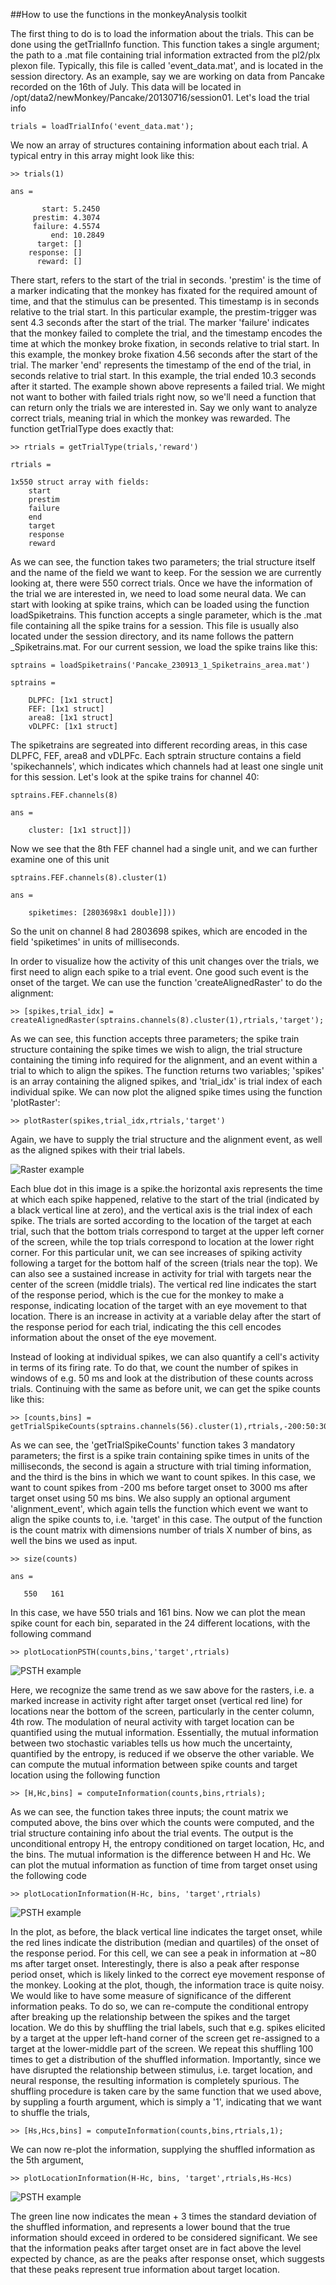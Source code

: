 ##How to use the functions in the monkeyAnalysis toolkit

The first thing to do is to load the information about the trials. This can be done using the getTrialInfo function. This function takes a single argument; the path to a .mat file containing trial information extracted from the pl2/plx plexon file. Typically, this file is called 'event_data.mat', and is located in the session directory. As an example, say we are working on data from Pancake recorded on the 16th of July. This data will be located in /opt/data2/newMonkey/Pancake/20130716/session01. Let's load the trial info

	trials = loadTrialInfo('event_data.mat');

We now an array of structures containing information about each trial. A typical entry in this array might look like this:

	>> trials(1)

	ans = 

		   start: 5.2450
		 prestim: 4.3074
		 failure: 4.5574
			 end: 10.2849
		  target: []
		response: []
		  reward: []

There start, refers to the start of the trial in seconds. 'prestim' is the time of a marker indicating that the monkey has fixated for the required amount of time, and that the stimulus can be presented. This timestamp is in seconds relative to the trial start. In this particular example, the prestim-trigger was sent 4.3 seconds after the start of the trial. The marker 'failure' indicates that the monkey failed to complete the trial, and the timestamp encodes the time at which the monkey broke fixation, in seconds relative to trial start. In this example, the monkey broke fixation 4.56 seconds after the start of the trial. The marker 'end' represents the timestamp of the end of the trial, in seconds relative to trial start. In this example, the trial ended 10.3 seconds after it started. 
The example shown above represents a failed trial. We might not want to bother with failed trials right now, so we'll need a function that can return only the trials we are interested in. Say we only want to analyze correct trials, meaning trial in which the monkey was rewarded. The function getTrialType does exactly that:

	>> rtrials = getTrialType(trials,'reward')

	rtrials = 

	1x550 struct array with fields:
		start
		prestim
		failure
		end
		target
		response
		reward

As we can see, the function takes two parameters; the trial structure itself and the name of the field we want to keep. For the session we are currently looking at, there were 550 correct trials. 
Once we have the information of the trial we are interested in, we need to load some neural data. We can start with looking at spike trains, which can be loaded using the function loadSpiketrains. This function accepts a single parameter, which is the .mat file containing all the spike trains for a session. This file is usually also located under the session directory, and its name follows the pattern <animal>_<date>_<session number>_Spiketrains.mat. For our current session, we load the spike trains like this:

	sptrains = loadSpiketrains('Pancake_230913_1_Spiketrains_area.mat')

	sptrains =

		DLPFC: [1x1 struct]
		FEF: [1x1 struct]
		area8: [1x1 struct]
		vDLPFC: [1x1 struct]

The spiketrains are segreated into different recording areas, in this case DLPFC, FEF, area8 and vDLPFc. Each sptrain structure contains a field 'spikechannels', which indicates which channels had at least one single unit for this session. Let's look at the spike trains for channel 40:

	sptrains.FEF.channels(8)

	ans =

		cluster: [1x1 struct]])

Now we see that the 8th FEF channel had a single unit, and we can further examine one of this unit

	sptrains.FEF.channels(8).cluster(1)

	ans =

		spiketimes: [2803698x1 double]]))

So the unit on channel 8 had 2803698 spikes, which are encoded in the field 'spiketimes' in units of milliseconds. 

In order to visualize how the activity of this unit changes over the trials, we first need to align each spike to a trial event. One good such event is the onset of the target. We can use the function 'createAlignedRaster' to do the alignment:

	>> [spikes,trial_idx] = createAlignedRaster(sptrains.channels(8).cluster(1),rtrials,'target');

As we can see, this function accepts three parameters; the spike train structure containing the spike times we wish to align, the trial structure containing the timing info required for the alignment, and an event within a trial to which to align the spikes. The function returns two variables; 'spikes' is an array containing the aligned spikes, and 'trial_idx' is trial index of each individual spike. We can now plot the aligned spike times using the function 'plotRaster':

	>> plotRaster(spikes,trial_idx,rtrials,'target')

Again, we have to supply the trial structure and the alignment event, as well as the aligned spikes with their trial labels.

![Raster example](http://bitbucket.org/rherikstad/monkeyanalysis/downloads/raster_example.png)

Each blue dot in this image is a spike.the horizontal axis represents the time at which each spike happened, relative to the start of the trial (indicated by a black vertical line at zero), and the vertical axis is the trial index of each spike. The trials are sorted according to the location of the target at each trial, such that the bottom trials correspond to target at the upper left corner of the screen, while the top trials correspond to location at the lower right corner. For this particular unit, we can see increases of spiking activity following a target for the bottom half of the screen (trials near the top). We can also see a sustained increase in activity for trial with targets near the center of the screen (middle trials). The vertical red line indicates the start of the response period, which is the cue for the monkey to make a response, indicating location of the target with an eye movement to that location. There is an increase in activity at a variable delay after the start of the response period for each trial, indicating the this cell encodes information about the onset of the eye movement.   

Instead of looking at individual spikes, we can also quantify a cell's activity in terms of its firing rate. To do that, we count the number of spikes in windows of e.g. 50 ms and look at the distribution of these counts across trials. Continuing with the same as before unit, we can get the spike counts like this:

	>> [counts,bins] = getTrialSpikeCounts(sptrains.channels(56).cluster(1),rtrials,-200:50:3000,'alignment_event','target');

As we can see, the 'getTrialSpikeCounts' function takes 3 mandatory parameters; the first is a spike train containing spike times in units of the milliseconds, the second is again a structure with trial timing information, and the third is the bins in which we want to count spikes. In this case, we want to count spikes from -200 ms before target onset to 3000 ms after target onset using 50 ms bins. We also supply an optional argument 'alignment_event', which again tells the function which event we want to align the spike counts to, i.e. 'target' in this case. The output of the function is the count matrix with dimensions number of trials X number of bins, as well the bins we used as input.

	>> size(counts)

	ans =

	   550   161

In this case, we have 550 trials and 161 bins.
Now we can plot the mean spike count for each bin, separated in the 24 different locations, with the following command

	>> plotLocationPSTH(counts,bins,'target',rtrials)

![PSTH example](http://bitbucket.org/rherikstad/monkeyanalysis/downloads/psth_example.png)

Here, we recognize the same trend as we saw above for the rasters, i.e. a marked increase in activity right after target onset (vertical red line) for locations near the bottom of the screen, particularly in the center column, 4th row.
The modulation of neural activity with target location can be quantified using the mutual information. Essentially, the mutual information between two stochastic variables tells us how much the uncertainty, quantified by the entropy, is reduced if we observe the other variable. We can compute the mutual information between spike counts and target location using the following function

	>> [H,Hc,bins] = computeInformation(counts,bins,rtrials);

As we can see, the function takes three inputs; the count matrix we computed above, the bins over which the counts were computed, and the trial structure containing info about the trial events. The output is the unconditional entropy H, the entropy conditioned on target location, Hc, and the bins. The mutual information is the difference between H and Hc. We can plot the mutual information as function of time from target onset using the following code

	>> plotLocationInformation(H-Hc, bins, 'target',rtrials)

![PSTH example](http://bitbucket.org/rherikstad/monkeyanalysis/downloads/info_example.png)

In the plot, as before, the black vertical line indicates the target onset, while the red lines indicate the distribution (median and quartiles) of the onset of the response period. For this cell, we can see a peak in information at ~80 ms after target onset. Interestingly, there is also a peak after response period onset, which is likely linked to the correct eye movement response of the monkey. Looking at the plot, though, the information trace is quite noisy. We would like to have some measure of significance of the different information peaks. To do so, we can re-compute the conditional entropy after breaking up the relationship between the spikes and the target location. We do this by shuffling the trial labels, such that e.g. spikes elicited by a target at the upper left-hand corner of the screen get re-assigned to a target at the lower-middle part of the screen. We repeat this shuffling 100 times to get a distribution of the shuffled information. Importantly, since we have disrupted the relationship between stimulus, i.e. target location, and neural response, the resulting information is completely spurious. The shuffling procedure is taken care by the same function that we used above, by suppling a fourth argument, which is simply a '1', indicating that we want to shuffle the trials,

	>> [Hs,Hcs,bins] = computeInformation(counts,bins,rtrials,1);

We can now re-plot the information, supplying the shuffled information as the 5th argument,

	>> plotLocationInformation(H-Hc, bins, 'target',rtrials,Hs-Hcs)

![PSTH example](http://bitbucket.org/rherikstad/monkeyanalysis/downloads/info_example_2.png)

The green line now indicates the mean + 3 times the standard deviation of the shuffled information, and represents a lower bound that the true information should exceed in ordered to be considered significant. We see that the information peaks after target onset are in fact above the level expected by chance, as are the peaks after response onset, which suggests that these peaks represent true information about target location.

